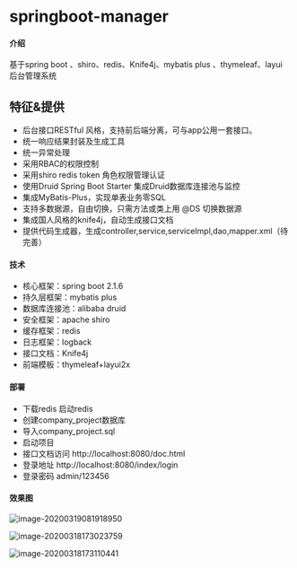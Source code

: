 # springboot-manager

#### 介绍
基于spring boot 、shiro、redis、Knife4j、mybatis plus 、thymeleaf、layui 后台管理系统


## 特征&提供
- 后台接口RESTful 风格，支持前后端分离，可与app公用一套接口。
- 统一响应结果封装及生成工具
- 统一异常处理
- 采用RBAC的权限控制
- 采用shiro redis token 角色权限管理认证
- 使用Druid Spring Boot Starter 集成Druid数据库连接池与监控
- 集成MyBatis-Plus，实现单表业务零SQL
- 支持多数据源，自由切换，只需方法或类上用 @DS 切换数据源
- 集成国人风格的knife4j，自动生成接口文档
- 提供代码生成器，生成controller,service,serviceImpl,dao,mapper.xml（待完善）

#### 技术
* 核心框架：spring boot 2.1.6
* 持久层框架：mybatis plus
* 数据库连接池：alibaba druid
* 安全框架：apache shiro
* 缓存框架：redis
* 日志框架：logback
* 接口文档：Knife4j
* 前端模板：thymeleaf+layui2x

#### **部署**

- 下载redis 启动redis
- 创建company_project数据库
- 导入company_project.sql
- 启动项目
- 接口文档访问 http://localhost:8080/doc.html
- 登录地址 http://localhost:8080/index/login
- 登录密码 admin/123456


#### **效果图**

![image-20200319081918950](http://tuchuang.aitangbao.com.cn/image-20200319081918950.png)

![image-20200318173023759](http://tuchuang.aitangbao.com.cn/image-20200318173023759.png)

![image-20200318173110441](http://tuchuang.aitangbao.com.cn/image-20200318173110441.png)

